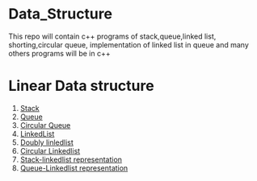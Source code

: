 # Data_Structure
This repo will contain c++ programs of stack,queue,linked list, shorting,circular queue, implementation of linked list in queue and many others programs will be in c++ 
<h1>Linear Data structure </h1>
<ol>
<li><a href="https://github.com/shfaizan/Data_Structure/blob/master/stack.cpp">Stack</a></li>
<li><a href="https://github.com/shfaizan/Data_Structure/blob/master/queue.cpp">Queue</a></li>
 <li><a href="https://github.com/shfaizan/Data_Structure/blob/master/Circular_Queue.cpp">Circular Queue</a></li>
<li><a href="https://github.com/shfaizan/Data_Structure/blob/master/LinkedList.cpp">LinkedList</a></li>
 <li><a href="https://github.com/shfaizan/Data_Structure/blob/master/doubly_linkedlist.cpp">Doubly linledlist</a></li>
 <li><a href="https://github.com/shfaizan/Data_Structure/blob/master/circular_linkedlist.cpp">Circular Linkedlist</a></li>
 <li><a href="https://github.com/shfaizan/Data_Structure/blob/master/Linked list Implementation as Stack.cpp">Stack-linkedlist representation</a></li> 
 <li><a href="https://github.com/shfaizan/Data_Structure/blob/master/Linked list Implementation as Queue.cpp">Queue-Linkedlist representation</a></li> 
</ol>
